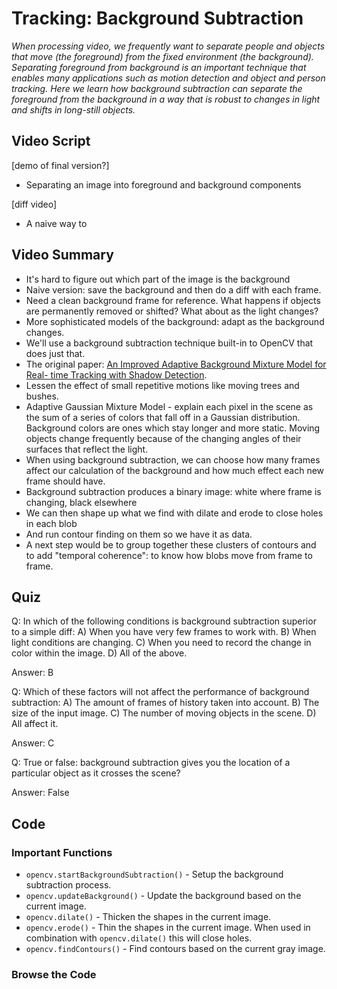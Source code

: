 # Tracking: Background Subtraction

_When processing video, we frequently want to separate people and objects that move (the foreground) from the fixed environment (the background). Separating foreground from  background is an important technique that enables many applications such as motion detection and object and person tracking. Here we learn how background subtraction can separate the foreground from the background in a way that is robust to changes in light and shifts in long-still objects._

## Video Script

[demo of final version?]
* Separating an image into foreground and background components 

[diff video]

* A naive way to 

## Video Summary

* It's hard to figure out which part of the image is the background
* Naive version: save the background and then do a diff with each frame. 
* Need a clean background frame for reference. What happens if objects are permanently removed or shifted? What about as the light changes?
* More sophisticated models of the background: adapt as the background changes.
* We'll use a background subtraction technique built-in to OpenCV that does just that.
* The original paper: [An Improved Adaptive Background Mixture Model for Real- time Tracking with Shadow Detection](http://www.ee.surrey.ac.uk/CVSSP/Publications/papers/KaewTraKulPong-AVBS01.pdf).
* Lessen the effect of small repetitive motions like moving trees and bushes.
* Adaptive Gaussian Mixture Model - explain each pixel in the scene as the sum of a series of colors that fall off in a Gaussian distribution. Background colors are ones which stay longer and more static. Moving objects change frequently because of the changing angles of their surfaces that reflect the light.
* When using background subtraction, we can choose how many frames affect our calculation of the background and how much effect each new frame should have.
* Background subtraction produces a binary image: white where frame is changing, black elsewhere
* We can then shape up what we find with dilate and erode to close holes in each blob
* And run contour finding on them so we have it as data.
* A next step would be to group together these clusters of contours and to add "temporal coherence": to know how blobs move from frame to frame.

## Quiz
Q: In which of the following conditions is background subtraction superior to a simple diff: A) When you have very few frames to work with. B) When light conditions are changing. C) When you need to record the change in color within the image. D) All of the above.

Answer: B

Q: Which of these factors will not affect the performance of background subtraction: A) The amount of frames of history taken into account. B) The size of the input image. C) The number of moving objects in the scene. D) All affect it.

Answer: C

Q: True or false: background subtraction gives you the location of a particular object as it crosses the scene?

Answer: False 

## Code

### Important Functions

* <code>opencv.startBackgroundSubtraction()</code> - Setup the background subtraction process.
* <code>opencv.updateBackground()</code> - Update the background based on the current image.
* <code>opencv.dilate()</code> - Thicken the shapes in the current image.
* <code>opencv.erode()</code> - Thin the shapes in the current image. When used in combination with <code>opencv.dilate()</code> this will close holes.
* <code>opencv.findContours()</code> - Find contours based on the current gray image.

### Browse the Code